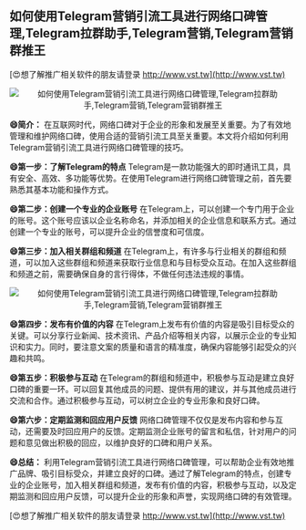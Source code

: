 ## **如何使用Telegram营销引流工具进行网络口碑管理,Telegram拉群助手,Telegram营销,Telegram营销群推王**

[😍想了解推广相关软件的朋友请登录 http://www.vst.tw](http://www.vst.tw)

 <center><img src="https://vst.tw/MP4/tuiguang/png/6.png" alt="如何使用Telegram营销引流工具进行网络口碑管理,Telegram拉群助手,Telegram营销,Telegram营销群推王"></center>

**😄简介：**
在互联网时代，网络口碑对于企业的形象和发展至关重要。为了有效地管理和维护网络口碑，使用合适的营销引流工具至关重要。本文将介绍如何利用Telegram营销引流工具进行网络口碑管理的技巧。

**😄第一步：了解Telegram的特点**
Telegram是一款功能强大的即时通讯工具，具有安全、高效、多功能等优势。在使用Telegram进行网络口碑管理之前，首先要熟悉其基本功能和操作方式。

**😄第二步：创建一个专业的企业账号**
在Telegram上，可以创建一个专门用于企业的账号。这个账号应该以企业名称命名，并添加相关的企业信息和联系方式。通过创建一个专业的账号，可以提升企业的信誉度和可信度。

**😄第三步：加入相关群组和频道**
在Telegram上，有许多与行业相关的群组和频道，可以加入这些群组和频道来获取行业信息和与目标受众互动。在加入这些群组和频道之前，需要确保自身的言行得体，不做任何违法违规的事情。

 <center><img src="https://vst.tw/MP4/tuiguang/png/1.png" alt="如何使用Telegram营销引流工具进行网络口碑管理,Telegram拉群助手,Telegram营销,Telegram营销群推王"></center>

**😄第四步：发布有价值的内容**
在Telegram上发布有价值的内容是吸引目标受众的关键。可以分享行业新闻、技术资讯、产品介绍等相关内容，以展示企业的专业知识和实力。同时，要注意文案的质量和语言的精准度，确保内容能够引起受众的兴趣和共鸣。

**😄第五步：积极参与互动**
在Telegram的群组和频道中，积极参与互动是建立良好口碑的重要一环。可以回复其他成员的问题、提供有用的建议，并与其他成员进行交流和合作。通过积极参与互动，可以树立企业的专业形象和良好口碑。

**😄第六步：定期监测和回应用户反馈**
网络口碑管理不仅仅是发布内容和参与互动，还需要及时回应用户的反馈。定期监测企业账号的留言和私信，针对用户的问题和意见做出积极的回应，以维护良好的口碑和用户关系。

**😄总结：**
利用Telegram营销引流工具进行网络口碑管理，可以帮助企业有效地推广品牌、吸引目标受众，并建立良好的口碑。通过了解Telegram的特点，创建专业的企业账号，加入相关群组和频道，发布有价值的内容，积极参与互动，以及定期监测和回应用户反馈，可以提升企业的形象和声誉，实现网络口碑的有效管理。

[😍想了解推广相关软件的朋友请登录 http://www.vst.tw](http://www.vst.tw)




